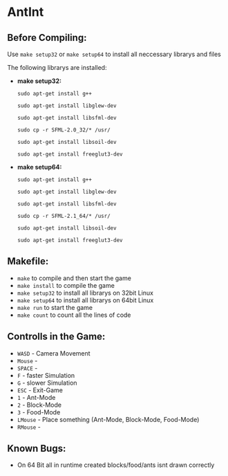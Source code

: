 AntInt
=======

Before Compiling:
-------
Use `make setup32` or `make setup64` to install all neccessary librarys and files

The following librarys are installed:

- **make setup32:**

	`sudo apt-get install g++`

	`sudo apt-get install libglew-dev`

	`sudo apt-get install libsfml-dev` 

	`sudo cp -r SFML-2.0_32/* /usr/`

	`sudo apt-get install libsoil-dev`

	`sudo apt-get install freeglut3-dev`


- **make setup64:**

	`sudo apt-get install g++`

	`sudo apt-get install libglew-dev`

	`sudo apt-get install libsfml-dev` 

	`sudo cp -r SFML-2.1_64/* /usr/`

	`sudo apt-get install libsoil-dev`

	`sudo apt-get install freeglut3-dev`


Makefile:
-------

- `make` to compile and then start the game	
- `make install` to compile the game
- `make setup32` to install all librarys on 32bit Linux
- `make setup64` to install all librarys on 64bit Linux
- `make run` to start the game
- `make count` to count all the lines of code



Controlls in the Game:
-------
- `WASD`   -  Camera Movement
- `Mouse`  -	
- `SPACE` -	
- `F`  -  faster Simulation
- `G`  -  slower Simulation
- `ESC`  -  Exit-Game
- `1`  -  Ant-Mode
- `2`  -  Block-Mode
- `3`  -  Food-Mode
- `LMouse`  -  Place something (Ant-Mode, Block-Mode, Food-Mode)
- `RMouse`  -	



Known Bugs:
-------

- On 64 Bit all in runtime created blocks/food/ants isnt drawn correctly
